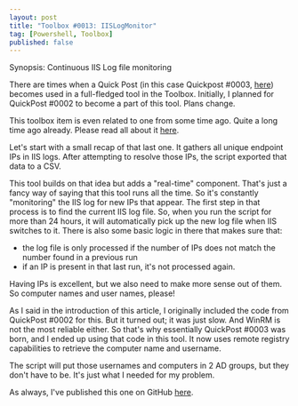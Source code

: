 ```yaml
---
layout: post
title: "Toolbox #0013: IISLogMonitor"
tag: [Powershell, Toolbox]
published: false
---
```

Synopsis: Continuous IIS Log file monitoring

There are times when a Quick Post (in this case Quickpost #0003, [here](https://www.cloudsparkle.be/2022-02-07-Remote_registry_part2/)) becomes used in a full-fledged tool in the Toolbox. Initially, I planned for QuickPost #0002 to become a part of this tool. Plans change.

This toolbox item is even related to one from some time ago. Quite a long time ago already. Please read all about it [here](https://www.cloudsparkle.be/2020-07-10-GetIISLogEndpoints/).

Let's start with a small recap of that last one. It gathers all unique endpoint IPs in IIS logs. After attempting to resolve those IPs, the script exported that data to a CSV.

This tool builds on that idea but adds a "real-time" component. That's just a fancy way of saying that this tool runs all the time. So it's constantly  "monitoring" the IIS log for new IPs that appear. The first step in that process is to find the current IIS log file. So, when you run the script for more than 24 hours, it will automatically pick up the new log file when IIS switches to it. There is also some basic logic in there that makes sure that:

- the log file is only processed if the number of IPs does not match the number found in a previous run
- if an IP is present in that last run, it's not processed again.

Having IPs is excellent, but we also need to make more sense out of them. So computer names and user names, please!

As I said in the introduction of this article, I originally included the code from QuickPost #0002 for this. But it turned out; it was just slow. And WinRM is not the most reliable either. So that's why essentially QuickPost #0003 was born, and I ended up using that code in this tool. It now uses remote registry capabilities to retrieve the computer name and username.

The script will put those usernames and computers in 2 AD groups, but they don't have to be. It's just what I needed for my problem.

As always, I've published this one on GitHub [here](https://github.com/Cloudsparkle/IISLogMonitor).
